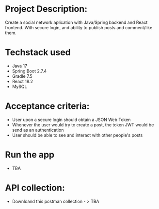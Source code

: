 # Project Description: 
Create a social network aplication with Java/Spring backend and React frontend. With secure login, and ability to publish posts and comment/like them.
# Techstack used
- Java 17
- Spring Boot 2.7.4
- Gradle 7.5
- React 18.2
- MySQL

# Acceptance criteria:
- User upon a secure login should obtain a JSON Web Token
- Whenever the user would try to create a post, the token JWT would be send as an authentication
- User should be able to see and interact with other people's posts
 
 # Run the app
- TBA
 # API collection: 
- Downloand this postman collection - > TBA
